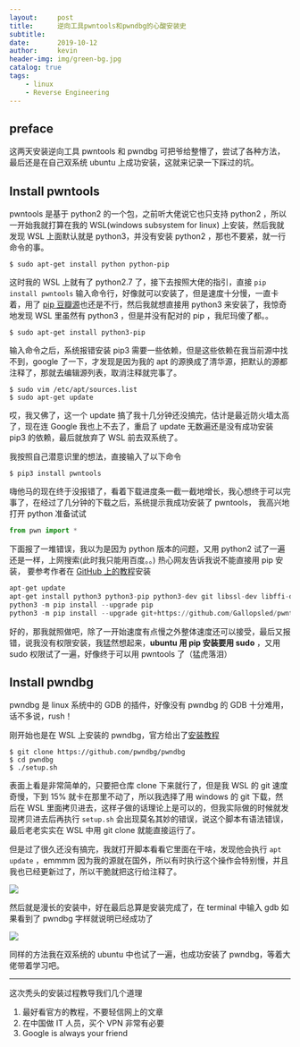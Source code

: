```yaml
---
layout:     post
title:      逆向工具pwntools和pwndbg的心酸安装史
subtitle:   
date:       2019-10-12
author:     kevin
header-img: img/green-bg.jpg
catalog: true
tags:
    - linux
    - Reverse Engineering
---
```


## preface

这两天安装逆向工具 pwntools 和 pwndbg 可把爷给整懵了，尝试了各种方法，最后还是在自己双系统 ubuntu 上成功安装，这就来记录一下踩过的坑。

## Install pwntools

pwntools 是基于 python2 的一个包，之前听大佬说它也只支持 python2 ，所以一开始我就打算在我的 WSL(windows subsystem for linux) 上安装，然后我就发现 WSL 上面默认就是 python3，并没有安装 python2 ，那也不要紧，就一行命令的事。

```shell
$ sudo apt-get install python python-pip
```

这时我的 WSL 上就有了 python2.7 了，接下去按照大佬的指引，直接 `pip install pwntools` 输入命令行，好像就可以安装了，但是速度十分慢，一直卡着，用了 [pip 豆瓣源](https://www.cnblogs.com/ZhangRuoXu/p/6370107.html)也还是不行，然后我就想直接用 python3 来安装了，我惊奇地发现 WSL 里虽然有 python3 ，但是并没有配对的 pip ，我尼玛傻了都。。

```shell
$ sudo apt-get install python3-pip
```

输入命令之后，系统报错安装 pip3 需要一些依赖，但是这些依赖在我当前源中找不到，google 了一下，才发现是因为我的 apt 的源换成了清华源，把默认的源都注释了，那就去编辑源列表，取消注释就完事了。

```shell
$ sudo vim /etc/apt/sources.list
$ sudo apt-get update
```

哎，我又佛了，这一个 update 搞了我十几分钟还没搞完，估计是最近防火墙太高了，现在连 Google 我也上不去了，重启了 update 无数遍还是没有成功安装 pip3 的依赖，最后就放弃了 WSL 前去双系统了。

我按照自己潜意识里的想法，直接输入了以下命令

```shell
$ pip3 install pwntools
```

嗨他马的现在终于没报错了，看着下载进度条一截一截地增长，我心想终于可以完事了，在经过了几分钟的下载之后，系统提示我成功安装了 pwntools， 我高兴地打开 python 准备试试

```python
from pwn import *
```

下面报了一堆错误，我以为是因为 python 版本的问题，又用 python2 试了一遍还是一样，上网搜索(此时我只能用百度。。) 热心网友告诉我说不能直接用 pip 安装， 要参考作者在 [GitHub 上的教程](https://github.com/Gallopsled/pwntools)安装

```python
apt-get update
apt-get install python3 python3-pip python3-dev git libssl-dev libffi-dev build-essential
python3 -m pip install --upgrade pip
python3 -m pip install --upgrade git+https://github.com/Gallopsled/pwntools.git@dev3
```

好的，那我就照做吧，除了一开始速度有点慢之外整体速度还可以接受，最后又报错，说我没有权限安装，我猛然想起来，**ubuntu 用 pip 安装要用 sudo** ，又用 sudo 权限试了一遍，好像终于可以用 pwntools 了（猛虎落泪）

## Install pwndbg
 
pwndbg 是 linux 系统中的 GDB 的插件，好像没有 pwndbg 的 GDB 十分难用，话不多说，rush！

刚开始也是在 WSL 上安装的 pwndbg，官方给出了[安装教程](https://github.com/pwndbg/pwndbg)

```shell
$ git clone https://github.com/pwndbg/pwndbg
$ cd pwndbg
$ ./setup.sh
```

表面上看是非常简单的，只要把仓库 clone 下来就行了，但是我 WSL 的 git 速度奇慢，下到 15% 就卡在那里不动了，所以我选择了用 windows 的 git 下载，然后在 WSL 里面拷贝进去，这样子做的话理论上是可以的，但我实际做的时候就发现拷贝进去后再执行 `setup.sh` 会出现莫名其妙的错误，说这个脚本有语法错误，最后老老实实在 WSL 中用 git clone 就能直接运行了。

但是过了很久还没有搞完，我就打开脚本看看它里面在干啥，发现他会执行 `apt update` ，emmmm 因为我的源就在国外，所以有时执行这个操作会特别慢，并且我也已经更新过了，所以干脆就把这行给注释了。

![](https://ae01.alicdn.com/kf/H790f811db5f34ce995249cff9af37c0dJ.png)

然后就是漫长的安装中，好在最后总算是安装完成了，在 terminal 中输入 gdb 如果看到了 pwndbg 字样就说明已经成功了

![](https://ae01.alicdn.com/kf/Hd7b7352a04ce43f198c6d61fcabd804bs.png)

同样的方法我在双系统的 ubuntu 中也试了一遍，也成功安装了 pwndbg，等着大佬带着学习吧。

---

这次秃头的安装过程教导我们几个道理
1. 最好看官方的教程，不要轻信网上的文章
2. 在中国做 IT 人员，买个 VPN 非常有必要
3. Google is always your friend
